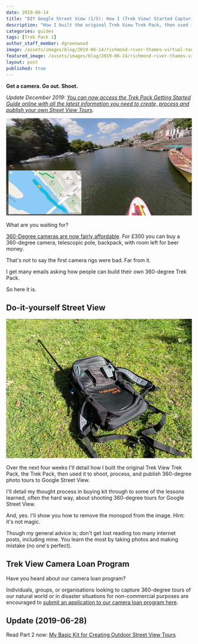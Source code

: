 ```yaml
---
date: 2019-06-14
title: "DIY Google Street View (1/5): How I (Trek View) Started Capturing 360-Degree Tours"
description: "How I built the original Trek View Trek Pack, then used it to shoot, process, and publish 360-degree photo tours to Google StreetView."
categories: guides
tags: [Trek Pack 1]
author_staff_member: dgreenwood
image: /assets/images/blog/2019-06-14/richmond-river-thames-virtual-tour-meta.jpg
featured_image: /assets/images/blog/2019-06-14/richmond-river-thames-virtual-tour-sm.jpg
layout: post
published: true
---
```


**Get a camera. Go out. Shoot.**

_Update December 2019: [You can now access the Trek Pack Getting Started Guide online with all the latest information you need to create, process and publish your own Street View Tours](/tools/trek-pack)._

<img class="img-fluid" src="/assets/images/blog/2019-06-14/richmond-river-thames-virtual-tour-sm.jpg" alt="River Thames Richmond Virtual Tour" title="River Thames Richmond Virtual Tour" />

What are you waiting for?

[360-Degree cameras are now fairly affordable](https://www.google.com/streetview/contacts-tools/products/). For £300 you can buy a 360-degree camera, telescopic pole, backpack, with room left for beer money.

That's not to say the first camera rigs were bad. Far from it.

I get many emails asking how people can build their own 360-degree Trek Pack.

So here it is.

## Do-it-yourself Street View

<img class="img-fluid" src="/assets/images/blog/2019-06-14/trek-view-trek-pack-v1.jpg" alt="Trek View Trek Pack version 1" title="Trek View Trek Pack version 1" />

Over the next four weeks I'll detail how I built the original Trek View Trek Pack, the Trek Pack, then used it to shoot, process, and publish 360-degree photo tours to Google Street View.

I'll detail my thought process in buying kit through to some of the lessons learned, often the hard way, about shooting 360-degree tours for Google Street View.

And, yes. I'll show you how to remove the monopod from the image. Hint: it's not magic.

Though my general advice is; don't get lost reading too many internet posts, including mine. You learn the most by taking photos and making mistake (no one's perfect).

## Trek View Camera Loan Program

Have you heard about our camera loan program?

Individuals, groups, or organisations looking to capture 360-degree tours of our natural world or in disaster situations for non-commercial purposes are encouraged to [submit an application to our camera loan program here](/loan).

## Update (2019-06-28)

Read Part 2 now: [My Basic Kit for Creating Outdoor Street View Tours](/blog/2019/diy-google-street-view-part-2-my-street-view-kit)